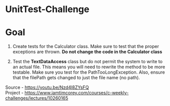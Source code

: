# UnitTest-Challenge

# Goal
1) Create tests for the Calculator class. Make sure to test that the proper exceptions are thrown. <b>Do not change the code in the Calculator class</b>

2) Test the <b>TextDataAccess</b> class but do not permit the system to write to an actual file. This means you will need to rewrite the method to be more testable. Make sure you test for the PathTooLongException. Also, ensure that the filePath gets changed to just the file name (no path).

Source - https://youtu.be/Nzd4l8ZYsFQ <br/>
Project - https://www.iamtimcorey.com/courses/c-weekly-challenges/lectures/10260165

